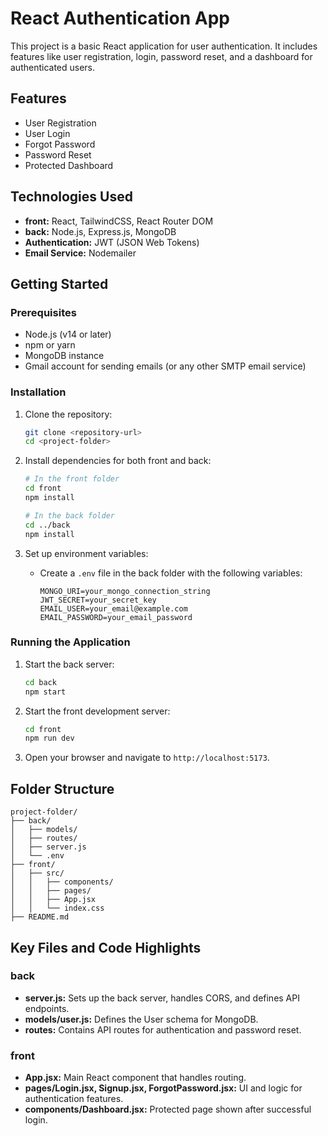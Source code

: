# React Authentication App

This project is a basic React application for user authentication. It includes features like user registration, login, password reset, and a dashboard for authenticated users.

## Features

- User Registration
- User Login
- Forgot Password
- Password Reset
- Protected Dashboard

## Technologies Used

- **front:** React, TailwindCSS, React Router DOM
- **back:** Node.js, Express.js, MongoDB
- **Authentication:** JWT (JSON Web Tokens)
- **Email Service:** Nodemailer

## Getting Started

### Prerequisites

- Node.js (v14 or later)
- npm or yarn
- MongoDB instance
- Gmail account for sending emails (or any other SMTP email service)

### Installation

1. Clone the repository:
   ```bash
   git clone <repository-url>
   cd <project-folder>
   ```

2. Install dependencies for both front and back:
   ```bash
   # In the front folder
   cd front
   npm install

   # In the back folder
   cd ../back
   npm install
   ```

3. Set up environment variables:
   - Create a `.env` file in the back folder with the following variables:
     ```env
     MONGO_URI=your_mongo_connection_string
     JWT_SECRET=your_secret_key
     EMAIL_USER=your_email@example.com
     EMAIL_PASSWORD=your_email_password
     ```

### Running the Application

1. Start the back server:
   ```bash
   cd back
   npm start
   ```

2. Start the front development server:
   ```bash
   cd front
   npm run dev
   ```

3. Open your browser and navigate to `http://localhost:5173`.

## Folder Structure

```
project-folder/
├── back/
│   ├── models/
│   ├── routes/
│   ├── server.js
│   └── .env
├── front/
│   ├── src/
│   │   ├── components/
│   │   ├── pages/
│   │   ├── App.jsx
│   │   └── index.css
├── README.md
```

## Key Files and Code Highlights

### back

- **server.js:** Sets up the back server, handles CORS, and defines API endpoints.
- **models/user.js:** Defines the User schema for MongoDB.
- **routes:** Contains API routes for authentication and password reset.

### front

- **App.jsx:** Main React component that handles routing.
- **pages/Login.jsx, Signup.jsx, ForgotPassword.jsx:** UI and logic for authentication features.
- **components/Dashboard.jsx:** Protected page shown after successful login.



